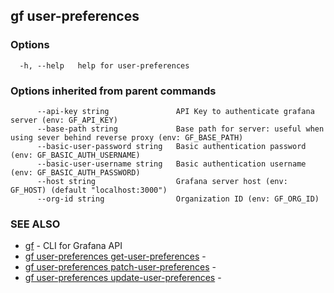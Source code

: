 ## gf user-preferences



### Options

```
  -h, --help   help for user-preferences
```

### Options inherited from parent commands

```
      --api-key string               API Key to authenticate grafana server (env: GF_API_KEY)
      --base-path string             Base path for server: useful when using sever behind reverse proxy (env: GF_BASE_PATH)
      --basic-user-password string   Basic authentication password (env: GF_BASIC_AUTH_USERNAME)
      --basic-user-username string   Basic authentication username (env: GF_BASIC_AUTH_PASSWORD)
      --host string                  Grafana server host (env: GF_HOST) (default "localhost:3000")
      --org-id string                Organization ID (env: GF_ORG_ID)
```

### SEE ALSO

* [gf](gf.md)	 - CLI for Grafana API
* [gf user-preferences get-user-preferences](gf_user-preferences_get-user-preferences.md)	 - 
* [gf user-preferences patch-user-preferences](gf_user-preferences_patch-user-preferences.md)	 - 
* [gf user-preferences update-user-preferences](gf_user-preferences_update-user-preferences.md)	 - 

